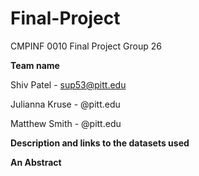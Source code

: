 # Final-Project
CMPINF 0010 Final Project Group 26

**Team name**

Shiv Patel - sup53@pitt.edu

Julianna Kruse - @pitt.edu

Matthew Smith - @pitt.edu

**Description and links to the datasets used**

**An Abstract**
